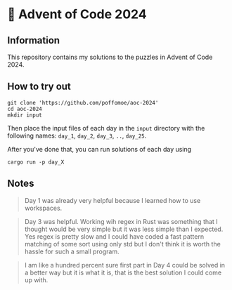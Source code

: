 # 🎄 Advent of Code 2024

## Information

This repository contains my solutions to the puzzles in Advent of Code 2024.

## How to try out

```
git clone 'https://github.com/poffomoe/aoc-2024'
cd aoc-2024
mkdir input
```

Then place the input files of each day in the `input` directory with the following names: `day_1`, `day_2`, `day_3`, `..`, `day_25`.

After you've done that, you can run solutions of each day using

```
cargo run -p day_X
```

## Notes

> Day 1 was already very helpful because I learned how to use workspaces.

> Day 3 was helpful. Working wih regex in Rust was something that I thought would be very simple but it was less simple than I expected. Yes regex is pretty slow and I could have coded a fast pattern matching of some sort using only std but I don't think it is worth the hassle for such a small program.

> I am like a hundred percent sure first part in Day 4 could be solved in a better way but it is what it is, that is the best solution I could come up with.
